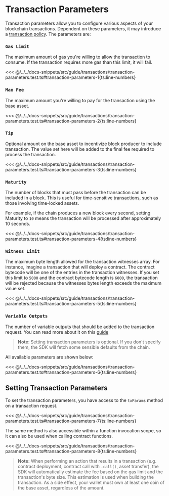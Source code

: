 # Transaction Parameters

Transaction parameters allow you to configure various aspects of your blockchain transactions. Dependent on these parameters, it may introduce a [transaction policy](./transaction-policies.md). The parameters are:

### `Gas Limit`

The maximum amount of gas you're willing to allow the transaction to consume. If the transaction requires more gas than this limit, it will fail.

<<< @/../../docs-snippets/src/guide/transactions/transaction-parameters.test.ts#transaction-parameters-1{ts:line-numbers}

### `Max Fee`

The maximum amount you're willing to pay for the transaction using the base asset.

<<< @/../../docs-snippets/src/guide/transactions/transaction-parameters.test.ts#transaction-parameters-2{ts:line-numbers}

### `Tip`

Optional amount on the base asset to incentivize block producer to include transaction. The value set here will be added to the final fee required to process the transaction.

<<< @/../../docs-snippets/src/guide/transactions/transaction-parameters.test.ts#transaction-parameters-3{ts:line-numbers}

### `Maturity`

The number of blocks that must pass before the transaction can be included in a block. This is useful for time-sensitive transactions, such as those involving time-locked assets.

For example, if the chain produces a new block every second, setting Maturity to `10` means the transaction will be processed after approximately 10 seconds.

<<< @/../../docs-snippets/src/guide/transactions/transaction-parameters.test.ts#transaction-parameters-4{ts:line-numbers}

### `Witness Limit`

The maximum byte length allowed for the transaction witnesses array. For instance, imagine a transaction that will deploy a contract. The contract bytecode will be one of the entries in the transaction witnesses. If you set this limit to `5000` and the contract bytecode length is `6000`, the transaction will be rejected because the witnesses bytes length exceeds the maximum value set.

<<< @/../../docs-snippets/src/guide/transactions/transaction-parameters.test.ts#transaction-parameters-5{ts:line-numbers}

### `Variable Outputs`

The number of variable outputs that should be added to the transaction request. You can read more about it on this [guide](../contracts/variable-outputs.md)

> **Note**: Setting transaction parameters is optional. If you don't specify them, the SDK will fetch some sensible defaults from the chain.

All available parameters are shown below:

<<< @/../../docs-snippets/src/guide/transactions/transaction-parameters.test.ts#transaction-parameters-6{ts:line-numbers}

## Setting Transaction Parameters

To set the transaction parameters, you have access to the `txParams` method on a transaction request.

<<< @/../../docs-snippets/src/guide/transactions/transaction-parameters.test.ts#transaction-parameters-7{ts:line-numbers}

The same method is also accessible within a function invocation scope, so it can also be used when calling contract functions.

<<< @/../../docs-snippets/src/guide/transactions/transaction-parameters.test.ts#transaction-parameters-8{ts:line-numbers}

> **Note:** When performing an action that results in a transaction (e.g. contract deployment, contract call with `.call()`, asset transfer), the SDK will automatically estimate the fee based on the gas limit and the transaction's byte size. This estimation is used when building the transaction. As a side effect, your wallet must own at least one coin of the base asset, regardless of the amount.
